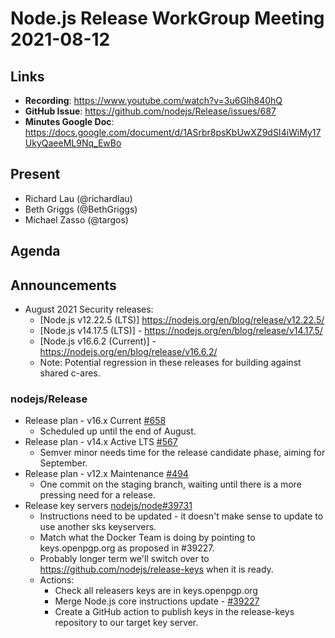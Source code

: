 # Node.js Release WorkGroup Meeting 2021-08-12

## Links

* **Recording**: https://www.youtube.com/watch?v=3u6Glh840hQ
* **GitHub Issue**: https://github.com/nodejs/Release/issues/687
* **Minutes Google Doc**: https://docs.google.com/document/d/1ASrbr8psKbUwXZ9dSI4iWiMy17UkyQaeeML9Nq_EwBo

## Present

* Richard Lau (@richardlau)
* Beth Griggs (@BethGriggs)
* Michael Zasso (@targos)

## Agenda

## Announcements

* August 2021 Security releases:
  * [Node.js v12.22.5 (LTS)] https://nodejs.org/en/blog/release/v12.22.5/
  * [Node.js v14.17.5 (LTS)] - https://nodejs.org/en/blog/release/v14.17.5/
  * [Node.js v16.6.2 (Current)] - https://nodejs.org/en/blog/release/v16.6.2/
  * Note: Potential regression in these releases for building against shared c-ares.


### nodejs/Release

* Release plan - v16.x Current [#658](https://github.com/nodejs/Release/issues/658)
  * Scheduled up until the end of August.
* Release plan - v14.x Active LTS [#567](https://github.com/nodejs/Release/issues/567)
  * Semver minor needs time for the release candidate phase, aiming for September.
* Release plan - v12.x Maintenance [#494](https://github.com/nodejs/Release/issues/494)
  * One commit on the staging branch, waiting until there is a more pressing need for a release.
* Release key servers [nodejs/node#39731](https://github.com/nodejs/node/pull/39731)
  * Instructions need to be updated - it doesn't make sense to update to use another sks keyservers.
  * Match what the Docker Team is doing by pointing to keys.openpgp.org as proposed in #39227.
  * Probably longer term we'll switch over to https://github.com/nodejs/release-keys when it is ready.
  * Actions:
    * Check all releasers keys are in keys.openpgp.org
    * Merge Node.js core instructions update - [#39227](https://github.com/nodejs/node/pull/39227)
    * Create a GitHub action to publish keys in the release-keys repository to our target key server.